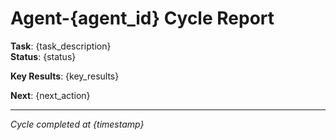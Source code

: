 # Agent-{agent_id} Cycle Report

**Task**: {task_description}  
**Status**: {status}  

**Key Results**:
{key_results}

**Next**: {next_action}

---
*Cycle completed at {timestamp}*

